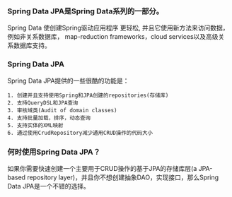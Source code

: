 ### Spring Data JPA是Spring Data系列的一部分。

Spring Data 使创建Spring驱动应用程序 更轻松, 并且它使用新方法来访问数据，
例如非关系数据库， map-reduction frameworks，cloud services以及高级关系数据库支持。

### Spring Data JPA

Spring Data JPA提供的一些很酷的功能是：

	1. 创建并且支持使用Spring和JPA创建的repositories(存储库)
	2. 支持QueryDSL和JPA查询
	3. 审核域类(Audit of domain classes)
	4. 支持批量加载，排序，动态查询
	5. 支持实体的XML映射
	6. 通过使用CrudRepository减少通用CRUD操作的代码大小

### 何时使用Spring Data JPA？

如果你需要快速创建一个主要用于CRUD操作的基于JPA的存储库层(a JPA-based repository layer)，并且你不想创建抽象DAO，实现接口，那么Spring Data JPA是一个不错的选择。
